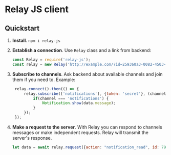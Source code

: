 # Relay JS client

## Quickstart

1. **Install**. `npm i relay-js`

2. **Establish a connection**. Use `Relay` class and a link from backend:

   ```javascript
   const Relay = require('relay-js');
   const relay = new Relay('http://example.com/?id=259360a3-0082-4503-94bf-9385a5df42');
   ```

2. **Subscribe to channels**. Ask backend about available channels and join them if you need to. Example:

   ```javascript
    relay.connect().then(() => {
        relay.subscribe(['notifications'], {token: 'secret'}, (channel, data) => {
            if(channel === 'notifications') {
                Notification.show(data.message);
            }         
        });
    });
   ```

3. **Make a request to the server**. With Relay you can respond to channels messages or make independent requests. Relay will transmit the server's response.

   ```javascript
   let data = await relay.request({action: "notification_read", id: 795});
   ```

